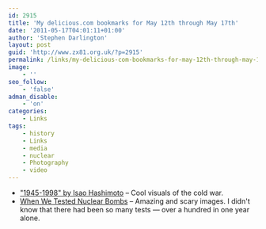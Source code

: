 ```yaml
---
id: 2915
title: 'My delicious.com bookmarks for May 12th through May 17th'
date: '2011-05-17T04:01:11+01:00'
author: 'Stephen Darlington'
layout: post
guid: 'http://www.zx81.org.uk/?p=2915'
permalink: /links/my-delicious-com-bookmarks-for-may-12th-through-may-17th.html
image:
    - ''
seo_follow:
    - 'false'
adman_disable:
    - 'on'
categories:
    - Links
tags:
    - history
    - Links
    - media
    - nuclear
    - Photography
    - video
---
```


- ["1945-1998" by Isao Hashimoto](http://blip.tv/file/1662914) – Cool visuals of the cold war.
- [When We Tested Nuclear Bombs](http://www.theatlantic.com/infocus/2011/05/when-we-tested-nuclear-bombs/100061/) – Amazing and scary images. I didn't know that there had been so many tests — over a hundred in one year alone.